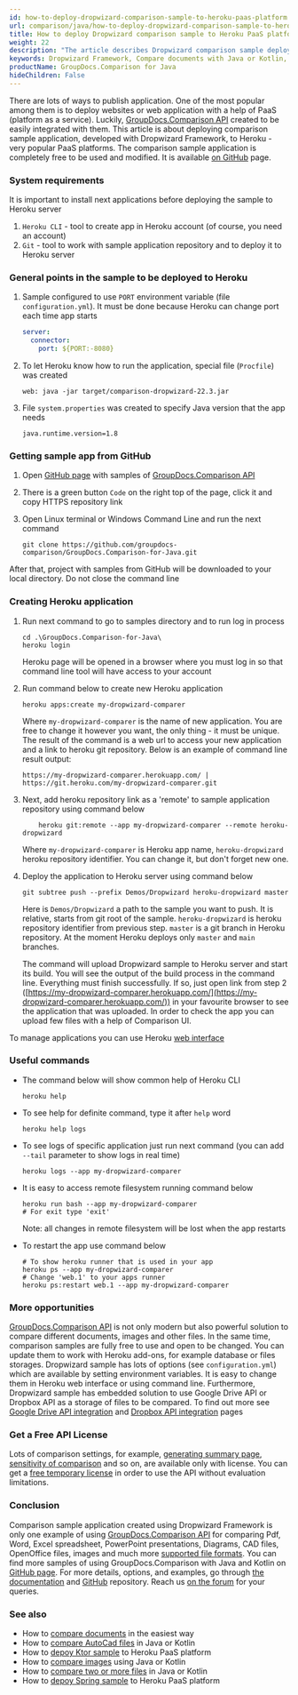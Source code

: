 ```yaml
---
id: how-to-deploy-dropwizard-comparison-sample-to-heroku-paas-platform
url: comparison/java/how-to-deploy-dropwizard-comparison-sample-to-heroku-paas-platform
title: How to deploy Dropwizard comparison sample to Heroku PaaS platform
weight: 22
description: "The article describes Dropwizard comparison sample deploying process to Heroku PaaS platform"
keywords: Dropwizard Framework, Compare documents with Java or Kotlin, Platform as a service, Paas, Heroku
productName: GroupDocs.Comparison for Java
hideChildren: False
---
```


There are lots of ways to publish application. One of the most popular among them is to deploy websites or web application with a help of PaaS (platform as a service). Luckily, [GroupDocs.Comparison API](https://products.groupdocs.com/comparison/java) created to be easily integrated with them. This article is about deploying comparison sample application, developed with Dropwizard Framework, to Heroku - very popular PaaS platforms. The comparison sample application is completely free to be used and modified. It is available [on GitHub](https://github.com/groupdocs-comparison/GroupDocs.Comparison-for-Java/tree/68c3f01/Demos/Dropwizard) page.

### System requirements

It is important to install next applications before deploying the sample to Heroku server

1. `Heroku CLI` - tool to create app in Heroku account (of course, you need an account)
2. `Git` - tool to work with sample application repository and to deploy it to Heroku server

### General points in the sample to be deployed to Heroku

1. Sample configured to use `PORT` environment variable (file `configuration.yml`). It must be done because Heroku can change port each time app starts

    ```yaml
    server:
      connector:
        port: ${PORT:-8080}
    ```

2. To let Heroku know how to run the application, special file (`Procfile`) was created 

    ```
    web: java -jar target/comparison-dropwizard-22.3.jar
    ```

3. File `system.properties` was created to specify Java version that the app needs

    ```properties
    java.runtime.version=1.8
    ```

### Getting sample app from GitHub

1. Open [GitHub page](https://github.com/groupdocs-comparison/GroupDocs.Comparison-for-Java) with samples of [GroupDocs.Comparison API](https://products.groupdocs.com/comparison/java/)
2. There is a green button `Code` on the right top of the page, click it and copy HTTPS repository link
3. Open Linux terminal or Windows Command Line and run the next command

    ```shell
    git clone https://github.com/groupdocs-comparison/GroupDocs.Comparison-for-Java.git
    ```

After that, project with samples from GitHub will be downloaded to your local directory. Do not close the command line

### Creating Heroku application

1. Run next command to go to samples directory and to run log in process

    ```shell
    cd .\GroupDocs.Comparison-for-Java\
    heroku login
    ```

    Heroku page will be opened in a browser where you must log in so that command line tool will have access to your account

2. Run command below to create new Heroku application

    ```shell
    heroku apps:create my-dropwizard-comparer
    ```

    Where `my-dropwizard-comparer` is the name of new application. You are free to change it however you want, the only thing - it must be unique. The result of the command is a web url to access your new application and a link to heroku git repository. Below is an example of command line result output:

    ```shell
    https://my-dropwizard-comparer.herokuapp.com/ | https://git.heroku.com/my-dropwizard-comparer.git
    ```

3. Next, add heroku repository link as a 'remote' to sample application repository using command below

    ```shell
        heroku git:remote --app my-dropwizard-comparer --remote heroku-dropwizard
    ```
    
    Where `my-dropwizard-comparer` is Heroku app name, `heroku-dropwizard` heroku repository identifier. You can change it, but don't forget new one.

4. Deploy the application to Heroku server using command below

    ```shell
    git subtree push --prefix Demos/Dropwizard heroku-dropwizard master
    ```
    
    Here is `Demos/Dropwizard` a path to the sample you want to push. It is relative, starts from git root of the sample. `heroku-dropwizard` is heroku repository identifier from previous step. `master` is a git branch in Heroku repository. At the moment Heroku deploys only `master` and `main` branches.
    
    The command will upload Dropwizard sample to Heroku server and start its build. You will see the output of the build process in the command line. Everything must finish successfully. If so, just open link from step 2 ([https://my-dropwizard-comparer.herokuapp.com/](https://my-dropwizard-comparer.herokuapp.com/)) in your favourite browser to see the application that was uploaded. In order to check the app you can upload few files with a help of Comparison UI.

To manage applications you can use Heroku [web interface](https://dashboard.heroku.com/apps)

### Useful commands

* The command below will show common help of Heroku CLI

    ```shell
    heroku help
    ```

* To see help for definite command, type it after `help` word

    ```shell
    heroku help logs
    ```

* To see logs of specific application just run next command (you can add `--tail` parameter to show logs in real time)

    ```shell
    heroku logs --app my-dropwizard-comparer
    ```

* It is easy to access remote filesystem running command below

    ```shell
    heroku run bash --app my-dropwizard-comparer
    # For exit type 'exit'
    ```

    Note: all changes in remote filesystem will be lost when the app restarts

* To restart the app use command below

    ```shell
    # To show heroku runner that is used in your app
    heroku ps --app my-dropwizard-comparer
    # Change 'web.1' to your apps runner
    heroku ps:restart web.1 --app my-dropwizard-comparer
    ```

### More opportunities

[GroupDocs.Comparison API](https://products.groupdocs.com/comparison/java/) is not only modern but also powerful solution to compare different documents, images and other files. In the same time, comparison samples are fully free to use and open to be changed. You can update them to work with Heroku add-ons, for example database or files storages. Dropwizard sample has lots of options (see `configuration.yml`) which are available by setting environment variables. It is easy to change them in Heroku web interface or using command line. Furthermore, Dropwizard sample has embedded solution to use Google Drive API or Dropbox API as a storage of files to be compared. To find out more see [Google Drive API integration](/comparison/java/how-to-use-google-drive-api-as-files-source-for-comparison-api/) and [Dropbox API integration](/comparison/java/how-to-use-dropbox-api-as-files-source-for-comparison-api/) pages

### Get a Free API License

Lots of comparison settings, for example, [generating summary page](/comparison/java/get-only-summary-page/), [sensitivity of comparison](/comparison/java/adjusting-comparison-sensitivity/) and so on, are available only with license. You can get a [free temporary license](https://purchase.groupdocs.com/temporary-license) in order to use the API without evaluation limitations.

### Conclusion

Comparison sample application created using Dropwizard Framework is only one example of using [GroupDocs.Comparison API](https://products.groupdocs.com/comparison/) for comparing Pdf, Word, Excel spreadsheet, PowerPoint presentations, Diagrams, CAD files, OpenOffice files, images and much more [supported file formats](/comparison/java/supported-document-formats/). You can find more samples of using GroupDocs.Comparison with Java and Kotlin on [GitHub page](https://github.com/groupdocs-comparison/GroupDocs.Comparison-for-Java). For more details, options, and examples, go through [the documentation](/comparison/java/getting-started/) and [GitHub](https://github.com/groupdocs-comparison) repository. Reach us [on the forum](https://forum.groupdocs.com/) for your queries.

### See also

* How to [compare documents](/comparison/java/how-to-compare-documents-in-the-easiest-way) in the easiest way
* How to [compare AutoCad files](/comparison/java/how-to-compare-autocad-drawings) in Java or Kotlin
* How to [depoy Ktor sample](comparison/java/how-to-deploy-ktor-comparison-sample-to-heroku-paas-platform) to Heroku PaaS platform
* How to [compare images](/comparison/java/how-to-compare-images-using-java-or-kotlin) using Java or Kotlin
* How to [compare two or more files](/comparison/java/how-to-compare-two-or-more-files-in-java-or-kotlin) in Java or Kotlin
* How to [depoy Spring sample](/comparison/java/how-to-deploy-spring-comparison-sample-to-heroku-paas-platform) to Heroku PaaS platform
